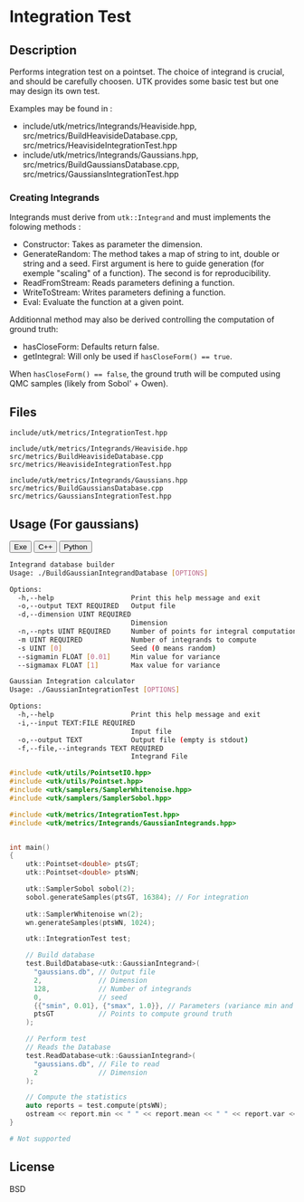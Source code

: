 # Integration Test

## Description

Performs integration test on a pointset. The choice of integrand is crucial, and should be carefully choosen. UTK 
provides some basic test but one may design its own test. 

Examples may be found in :
- include/utk/metrics/Integrands/Heaviside.hpp, src/metrics/BuildHeavisideDatabase.cpp, src/metrics/HeavisideIntegrationTest.hpp 
- include/utk/metrics/Integrands/Gaussians.hpp, src/metrics/BuildGaussiansDatabase.cpp, src/metrics/GaussiansIntegrationTest.hpp

### Creating Integrands

Integrands must derive from `utk::Integrand` and must implements the folowing methods : 

- Constructor: Takes as parameter the dimension. 
- GenerateRandom: The method takes a map of string to int, double or string and a seed. First argument is here to 
  guide generation (for exemple "scaling" of a function). The second is for reproducibility. 
- ReadFromStream: Reads parameters defining a function. 
- WriteToStream: Writes parameters defining a function. 
- Eval: Evaluate the function at a given point.

Additionnal method may also be derived controlling the computation of ground truth:

- hasCloseForm: Defaults return false.
- getIntegral: Will only be used if `hasCloseForm() == true`. 

When `hasCloseForm() == false`, the ground truth will be computed using QMC samples (likely from Sobol' + Owen).

## Files

```
include/utk/metrics/IntegrationTest.hpp

include/utk/metrics/Integrands/Heaviside.hpp
src/metrics/BuildHeavisideDatabase.cpp
src/metrics/HeavisideIntegrationTest.hpp 

include/utk/metrics/Integrands/Gaussians.hpp
src/metrics/BuildGaussiansDatabase.cpp
src/metrics/GaussiansIntegrationTest.hpp
```

## Usage (For gaussians)

<button class="tablink exebutton" onclick="openCode('exe', this)" markdown="1">Exe</button> 
<button class="tablink cppbutton" onclick="openCode('cpp', this)" markdown="1">C++</button> 
<button class="tablink pybutton" onclick="openCode('py', this)" markdown="1">Python</button> 
<br/>
  

<div class="exe tabcontent">

```bash
Integrand database builder
Usage: ./BuildGaussianIntegrandDatabase [OPTIONS]

Options:
  -h,--help                   Print this help message and exit
  -o,--output TEXT REQUIRED   Output file
  -d,--dimension UINT REQUIRED
                              Dimension
  -n,--npts UINT REQUIRED     Number of points for integral computation.
  -m UINT REQUIRED            Number of integrands to compute
  -s UINT [0]                 Seed (0 means random)
  --sigmamin FLOAT [0.01]     Min value for variance
  --sigmamax FLOAT [1]        Max value for variance

Gaussian Integration calculator
Usage: ./GaussianIntegrationTest [OPTIONS]

Options:
  -h,--help                   Print this help message and exit
  -i,--input TEXT:FILE REQUIRED
                              Input file
  -o,--output TEXT            Output file (empty is stdout)
  -f,--file,--integrands TEXT REQUIRED
                              Integrand File
```

</div>

<div class="cpp tabcontent">

```  cpp
#include <utk/utils/PointsetIO.hpp>
#include <utk/utils/Pointset.hpp>
#include <utk/samplers/SamplerWhitenoise.hpp>
#include <utk/samplers/SamplerSobol.hpp>

#include <utk/metrics/IntegrationTest.hpp>
#include <utk/metrics/Integrands/GaussianIntegrands.hpp>


int main()
{
    utk::Pointset<double> ptsGT;
    utk::Pointset<double> ptsWN;

    utk::SamplerSobol sobol(2);
    sobol.generateSamples(ptsGT, 16384); // For integration 
    
    utk::SamplerWhitenoise wn(2);
    wn.generateSamples(ptsWN, 1024);

    utk::IntegrationTest test;

    // Build database
    test.BuildDatabase<utk::GaussianIntegrand>(
      "gaussians.db", // Output file
      2,              // Dimension 
      128,            // Number of integrands  
      0,              // seed   
      {{"smin", 0.01}, {"smax", 1.0}}, // Parameters (variance min and max)
      ptsGT           // Points to compute ground truth
    );

    // Perform test
    // Reads the Database
    test.ReadDatabase<utk::GaussianIntegrand>(
      "gaussians.db", // File to read
      2               // Dimension
    );

    // Compute the statistics
    auto reports = test.compute(ptsWN);
    ostream << report.min << " " << report.mean << " " << report.var << " " << report.max << '\n';
}
```  

</div>

<div class="py tabcontent">

``` python
# Not supported
```  

</div>

## License

BSD